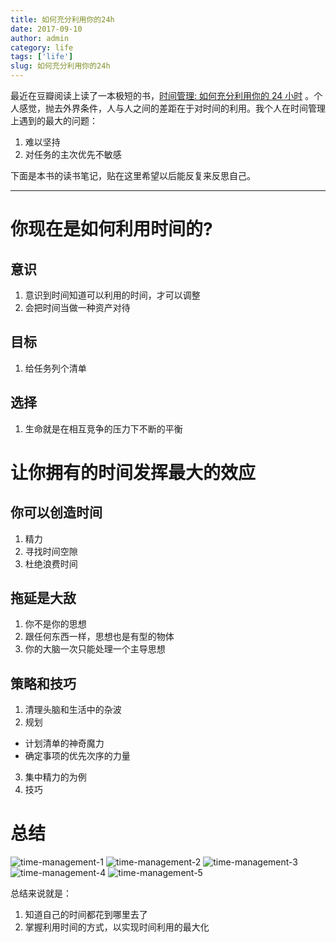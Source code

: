 ```yaml
---
title: 如何充分利用你的24h
date: 2017-09-10
author: admin
category: life
tags: ['life']
slug: 如何充分利用你的24h
---
```


最近在豆瓣阅读上读了一本极短的书，[时间管理: 如何充分利用你的 24 小时](https://book.douban.com/subject/7001106/) 。个人感觉，抛去外界条件，人与人之间的差距在于对时间的利用。我个人在时间管理上遇到的最大的问题：

1. 难以坚持
2. 对任务的主次优先不敏感

下面是本书的读书笔记，贴在这里希望以后能反复来反思自己。

---

# 你现在是如何利用时间的?

## 意识

1. 意识到时间知道可以利用的时间，才可以调整
2. 会把时间当做一种资产对待

## 目标

1. 给任务列个清单

## 选择

1. 生命就是在相互竞争的压力下不断的平衡

# 让你拥有的时间发挥最大的效应

## 你可以创造时间

1. 精力
2. 寻找时间空隙
3. 杜绝浪费时间

## 拖延是大敌

1. 你不是你的思想
2. 跟任何东西一样，思想也是有型的物体
3. 你的大脑一次只能处理一个主导思想

## 策略和技巧

1. 清理头脑和生活中的杂波
2. 规划

- 计划清单的神奇魔力
- 确定事项的优先次序的力量

3. 集中精力的为例
4. 技巧

# 总结

![time-management-1](/wp-content/uploads/2017/09/time-management-1.jpg)
![time-management-2](/wp-content/uploads/2017/09/time-management-2.jpg)
![time-management-3](/wp-content/uploads/2017/09/time-management-3.jpg)
![time-management-4](/wp-content/uploads/2017/09/time-management-4.jpg)
![time-management-5](/wp-content/uploads/2017/09/time-management-5.jpg)

总结来说就是：

1. 知道自己的时间都花到哪里去了
2. 掌握利用时间的方式，以实现时间利用的最大化
